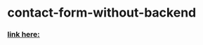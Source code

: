 # contact-form-without-backend

### [link here: ](https://mi-araf.github.io/contact-form-without-backend-HTML/)
